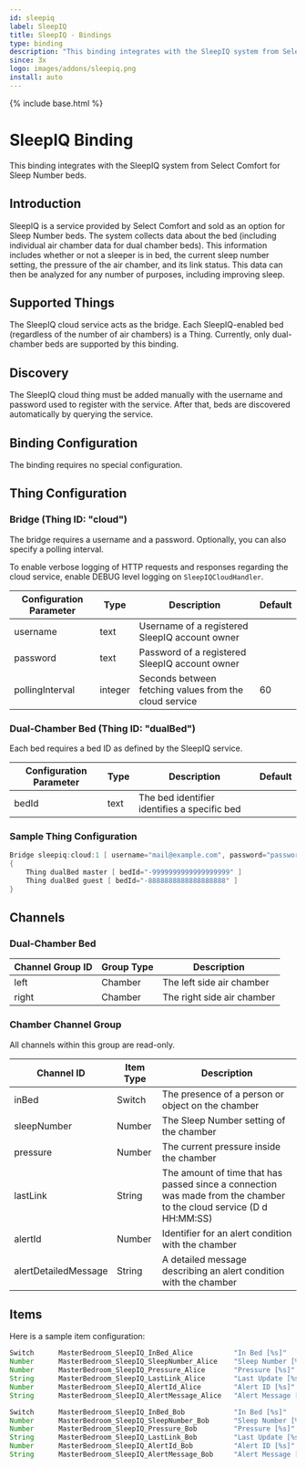 ```yaml
---
id: sleepiq
label: SleepIQ
title: SleepIQ - Bindings
type: binding
description: "This binding integrates with the SleepIQ system from Select Comfort for Sleep Number beds."
since: 3x
logo: images/addons/sleepiq.png
install: auto
---
```


<!-- Attention authors: Do not edit directly. Please add your changes to the appropriate source repository -->

{% include base.html %}

# SleepIQ Binding

This binding integrates with the SleepIQ system from Select Comfort for Sleep Number beds.

## Introduction

SleepIQ is a service provided by Select Comfort and sold as an option for Sleep Number beds.
The system collects data about the bed (including individual air chamber data for dual chamber beds).
This information includes whether or not a sleeper is in bed, the current sleep number setting, the pressure of the air chamber, and its link status.
This data can then be analyzed for any number of purposes, including improving sleep.

## Supported Things

The SleepIQ cloud service acts as the bridge.
Each SleepIQ-enabled bed (regardless of the number of air chambers) is a Thing.
Currently, only dual-chamber beds are supported by this binding.

## Discovery

The SleepIQ cloud thing must be added manually with the username and password used to register with the service.
After that, beds are discovered automatically by querying the service.

## Binding Configuration

The binding requires no special configuration.

## Thing Configuration

### Bridge (Thing ID: "cloud")

The bridge requires a username and a password.
Optionally, you can also specify a polling interval.

To enable verbose logging of HTTP requests and responses regarding the cloud service, enable DEBUG level logging on ```SleepIQCloudHandler```.

| Configuration Parameter | Type    | Description                                            | Default |
|-------------------------|---------|--------------------------------------------------------|---------|
| username                | text    | Username of a registered SleepIQ account owner         |         |
| password                | text    | Password of a registered SleepIQ account owner         |         |
| pollingInterval         | integer | Seconds between fetching values from the cloud service | 60      |

### Dual-Chamber Bed (Thing ID: "dualBed")

Each bed requires a bed ID as defined by the SleepIQ service.

| Configuration Parameter | Type    | Description                                  | Default |
|-------------------------|---------|----------------------------------------------|---------|
| bedId                   | text    | The bed identifier identifies a specific bed |         |

### Sample Thing Configuration

```java
Bridge sleepiq:cloud:1 [ username="mail@example.com", password="password", pollingInterval=60, logging=false ]
{
    Thing dualBed master [ bedId="-9999999999999999999" ]
    Thing dualBed guest [ bedId="-8888888888888888888" ]
}
```

## Channels

### Dual-Chamber Bed

| Channel Group ID | Group Type | Description                |
|------------------|------------|----------------------------|
| left             | Chamber    | The left side air chamber  |
| right            | Chamber    | The right side air chamber |

### Chamber Channel Group

All channels within this group are read-only.

| Channel ID           | Item Type | Description                                                                                                         |
|----------------------|-----------|---------------------------------------------------------------------------------------------------------------------|
| inBed                | Switch    | The presence of a person or object on the chamber                                                                   |
| sleepNumber          | Number    | The Sleep Number setting of the chamber                                                                             |
| pressure             | Number    | The current pressure inside the chamber                                                                             |
| lastLink             | String    | The amount of time that has passed since a connection was made from the chamber to the cloud service (D d HH:MM:SS) |
| alertId              | Number    | Identifier for an alert condition with the chamber                                                                  |
| alertDetailedMessage | String    | A detailed message describing an alert condition with the chamber                                                   |

## Items

Here is a sample item configuration:

```java
Switch      MasterBedroom_SleepIQ_InBed_Alice          "In Bed [%s]"        { channel="sleepiq:dualBed:1:master:left#inBed" }
Number      MasterBedroom_SleepIQ_SleepNumber_Alice    "Sleep Number [%s]"  { channel="sleepiq:dualBed:1:master:left#sleepNumber" }
Number      MasterBedroom_SleepIQ_Pressure_Alice       "Pressure [%s]"      { channel="sleepiq:dualBed:1:master:left#pressure" }
String      MasterBedroom_SleepIQ_LastLink_Alice       "Last Update [%s]"   { channel="sleepiq:dualBed:1:master:left#lastLink" }
Number      MasterBedroom_SleepIQ_AlertId_Alice        "Alert ID [%s]"      { channel="sleepiq:dualBed:1:master:left#alertId" }
String      MasterBedroom_SleepIQ_AlertMessage_Alice   "Alert Message [%s]" { channel="sleepiq:dualBed:1:master:left#alertDetailedMessage" }

Switch      MasterBedroom_SleepIQ_InBed_Bob            "In Bed [%s]"        { channel="sleepiq:dualBed:1:master:right#inBed" }
Number      MasterBedroom_SleepIQ_SleepNumber_Bob      "Sleep Number [%s]"  { channel="sleepiq:dualBed:1:master:right#sleepNumber" }
Number      MasterBedroom_SleepIQ_Pressure_Bob         "Pressure [%s]"      { channel="sleepiq:dualBed:1:master:right#pressure" }
String      MasterBedroom_SleepIQ_LastLink_Bob         "Last Update [%s]"   { channel="sleepiq:dualBed:1:master:right#lastLink" }
Number      MasterBedroom_SleepIQ_AlertId_Bob          "Alert ID [%s]"      { channel="sleepiq:dualBed:1:master:right#alertId" }
String      MasterBedroom_SleepIQ_AlertMessage_Bob     "Alert Message [%s]" { channel="sleepiq:dualBed:1:master:right#alertDetailedMessage" }
```
